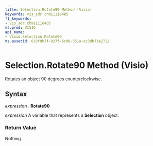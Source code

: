 ```yaml
---
title: Selection.Rotate90 Method (Visio)
keywords: vis_sdr.chm11116485
f1_keywords:
- vis_sdr.chm11116485
ms.prod: VISIO
api_name:
- Visio.Selection.Rotate90
ms.assetid: 619f0b7f-027f-5cd6-361a-ec3db73a2712
---
```



# Selection.Rotate90 Method (Visio)

Rotates an object 90 degrees counterclockwise.


## Syntax

 _expression_ . **Rotate90**

 _expression_ A variable that represents a **Selection** object.


### Return Value

Nothing


